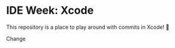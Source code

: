 # IDE Week: Xcode


This repository is a place to play around with commits in Xcode! :tada:

Change
